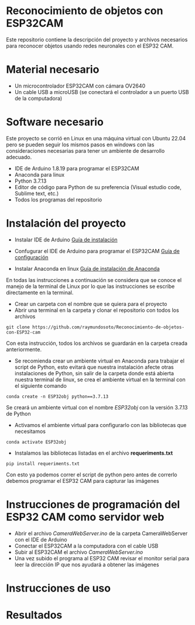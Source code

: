 # Reconocimiento de objetos con ESP32CAM
 Este repositorio contiene la descripción del proyecto y archivos necesarios para reconocer objetos usando redes neuronales con el ESP32 CAM.


# Material necesario

- Un microcontrolador ESP32CAM con cámara OV2640
- Un cable USB a microUSB (se conectará el controlador a un puerto USB de la computadora)

# Software necesario 

Este proyecto se corrió en Linux en una máquina virtual con Ubuntu 22.04 pero se pueden seguir los mismos pasos en windows con las consideraciones necesarias para tener un ambiente de desarrollo adecuado.

- IDE de Arduino 1.8.19 para programar el ESP32CAM
- Anaconda para linux 
- Python 3.7.13
- Editor de código para Python de su preferencia (Visual estudio code, Sublime text, etc.)
- Todos los programas del repositorio 

# Instalación del proyecto

- Instalar IDE de Arduino [Guía de instalación](https://ubunlog.com/arduino-ide-entorno-desarrollo-para-trabajar-con-arduino/?utm_source=dlvr.it&utm_medium=twitter)

- Confugurar el IDE de Arduino para programar el ESP32CAM [Guía de configuración](https://randomnerdtutorials.com/program-upload-code-esp32-cam/)

- Instalar Anaconda en linux [Guía de instalación de Anaconda](https://noviello.it/es/como-instalar-anaconda-en-ubuntu-22-04/)

En todas las instrucciones a continuación se considera que se conoce el manejo de la terminal de Linux por lo que las instrucciones se escribe directamente en la terminal. 

- Crear un carpeta con el nombre que se quiera para el proyecto
- Abrir una terminal en la carpeta y clonar el repositorio con todos los archivos

`git clone https://github.com/raymundosoto/Reconocimiento-de-objetos-con-ESP32-cam`

Con esta instrucción, todos los archivos se guardarán en la carpeta creada anteriormente.

- Se recomienda crear un ambiente virtual en Anaconda para trabajar el script de Python, esto evitará que nuestra instalación afecte otras instalaciones de Python, sin salir de la carpeta donde está abierta nuestra terminal de linux, se crea el ambiente virtual en la terminal con el siguiente comando

`conda create -n ESP32obj python==3.7.13`

Se creará un ambiente virtual con el nombre *ESP32obj* con la versión 3.7.13 de Python

- Activamos el ambiente virtual para configurarlo con las bibliotecas que necesitamos

`conda activate ESP32obj`

- Instalamos las bibliotecas listadas en el archivo **requeriments.txt**

`pip install requeriments.txt`

Con esto ya podemos correr el script de python pero antes de correrlo debemos programar el ESP32 CAM para capturar las imágenes


# Instrucciones de programación del ESP32 CAM como servidor web

- Abrir el archivo _CameraWebServer.ino_ de la carpeta CameraWebServer con el IDE de Arduino
- Conectar el ESP32CAM a la computadora con el cable USB
- Subir al ESP32CAM el archivo _CameraWebServer.ino_
- Una vez subido el programa al ESP32 CAM revisar el monitor serial para leer la dirección IP que nos ayudará a obtener las imágenes





# Instrucciones de uso

# Resultados
 